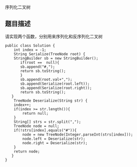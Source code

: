 序列化二叉树

## 题目描述
请实现两个函数，分别用来序列化和反序列化二叉树


	public class Solution {
	    int index = -1;
	    String Serialize(TreeNode root) {
		StringBuilder sb = new StringBuilder();
	       if(root ==  null){
		   sb.append("#,");
		   return sb.toString();
	       }
	       sb.append(root.val+",");
	       sb.append(Serialize(root.left));
	       sb.append(Serialize(root.right));
	       return sb.toString();
	   }
	    TreeNode Deserialize(String str) {
		index++;
		if(index >= str.length()){
		    return null;
		}
		String[] strs = str.split(",");
		TreeNode node = null;
		if(!strs[index].equals("#")){
		    node = new TreeNode(Integer.parseInt(strs[index]));
		    node.left = Deserialize(str);
		    node.right = Deserialize(str);
		}
		return node;
	   }
	}

